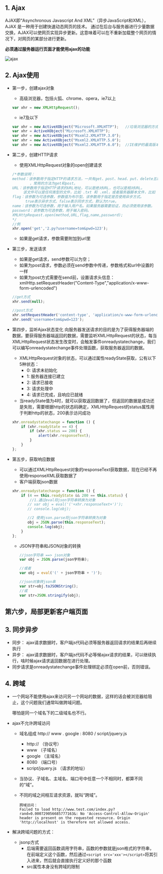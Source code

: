 ## 1. Ajax
AJAX即“Asynchronous Javascript And XML”（异步JavaScript和XML），AJAX 是一种用于创建快速动态网页的技术。
通过在后台与服务器进行少量数据交换，AJAX可以使网页实现异步更新。这意味着可以在不重新加载整个网页的情况下，对网页的某部分进行更新。

**必须通过服务器运行页面才能使用ajax的功能**

![ajax](ajax.jpg)

## 2. Ajax使用
- 第一步，创建ajax对象
    - 高级浏览器，包括火狐、chrome、opera，ie7以上
    ```js
    var xhr = new XMLHttpRequest();
    ```
    - ie7及以下
    ```js
    var xhr = new ActiveXObject("Microsoft.XMLHTTP");   //垃圾浏览器的方式
    var xhr = ActiveXObject("Microsoft.XMLHTTP");
    var xhr = new ActiveXObject("Msxml2.XMLHTTP.3.0");  
    var xhr = new ActiveXObject("Msxml2.XMLHTTP.5.0");  
    var xhr = new ActiveXObject("Msxml2.XMLHTTP.6.0");  //IE维护的最高版本
    ```

- 第二步，创建HTTP请求
    - 使用XMLHttpRequest对象的open创建请求
    ```js
    /*参数说明：
    method：该参数用于指定HTTP的请求方法，一共有get、post、head、put、delete五种方法
            ，常用的方法为get和post。
    URL：该参数用于指定HTTP请求的URL地址，可以是绝对URL，也可以是相对URL。
         该文件可以是任何类型的文件，比如 .txt 和 .xml，或者服务器脚本文件，比如 .asp 和 .php（在传回响应之前，能够在服务器上执行任务）。
    flag：该参数为可选参数，参数值为布尔型。该参数用于指定是否使用异步方式。
          true表示异步方式、false表示同步方式，默认为true。
    name：该参数为可选参数，用于输入用户名。如果服务器需要验证，则必须使用该参数。
    password：该参数为可选参数，用于输入密码。
    XMLHttpRequest.open(method,URL,flag,name,password);
    */
    //例
    xhr.open('get','2.py?username=tom&pwd=123');
    ```

    - 如果是get请求，参数需要附加到url里

- 第三步，发送请求
    - 如果是get请求，send参数可以为空；
    - 如果为post请求，参数必须在send参数中传递，参数格式和url中设置的一样
    - 如果为post方式需要在send前，设置请求头信息：xmlHttp.setRequestHeader("Content-Type","application/x-www-form-urlencoded")
    ```js
    //get方式
    xhr.send(null);

    //post方式
    xhr.setRequestHeader('content-type', 'application/x-www-form-urlencoded');
    xhr.send('username=tom&pwd=123');
    ```
- 第四步，监听Ajax状态变化
  向服务器发送请求的目的是为了获得服务器端的数据，要获得服务器端返回的数据，需要监听XMLHttpRequest的状态，每当XMLHttpRequest状态发生改变时，会触发事件onreadystatechange，我们可以编写onreadystatechange事件处理函数，获取服务器返回的数据。
    - XMLHttpRequest对象的状态，可以通过属性readyState获取，公有以下5种状态：
        - 0: 请求未初始化
        - 1: 服务器连接已建立
        - 2: 请求已接收
        - 3: 请求处理中
        - 4: 请求已完成，且响应已就绪 
    - 当readyState值为4时，就可以获取返回数据了，但返回的数据是成功还是失败，需要根据http的状态码确定，XMLHttpRequest的status属性用于判断http的状态，200表示访问成功
    ```js
    xhr.onreadystatechange = function () {
        if (xhr.readyState == 4) {
    		if (xhr.status == 200) {
    			alert(xhr.responseText);
    		}
    	}
    };
    ```
- 第五步，获取响应数据
    - 可以通过XMLHttpRequest对象的responseText获取数据，现在已经不再使用responseXML获取数据了
    - 客户端获取json数据
    ```js
    xhr.onreadystatechange = function () {
    	if (4 == this.readyState && 200 == this.status) {
    		//1.通过eval将json字符串转换为对象 
    	   // var obj = eval('('+xhr.responseText+')');
    	   // console.log(obj);

    	   //2 使用json.parse将json字符串转换为对象
    	   obj = JSON.parse(this.responseText);
    	   console.log(obj);
    	}
    };
    ```
    - JSON字符串和JSON对象的转换
        ```js
        //json字符串 ==> json对象
        var obj = JSON.parse(json字符串);

        //或者
        var obj = eval('(' + json字符串 + ')');

        //json对象转json串
        var str=obj.toJSONString();
        //或
        var str=JSON.stringify(obj); 
        ```


## 第六步，局部更新客户端页面
## 3. 同步异步
- 同步： ajax请求数据时，客户端js代码必须等服务器返回请求的结果后再继续执行
- 异步： ajax请求数据时，客户端js代码不必等候ajax请求的结果，可以继续执行，啥时候ajax请求返回数据在进行处理。
- 同步请求是onreadystatechange事件处理绑定必须在open前，否则错误。

## 4. 跨域

- 一个网站不能使用ajax来访问另一个网站的数据，这样的话会被浏览器给阻止，这个问题我们通常叫做跨域问题。

  哪怕是同一个域名下的二级域名也不行。

- ajax不允许跨域访问

  - 域名组成   http:// www . google : 8080 / script/jquery.js

    - http:// （协议号）
    - www  （子域名）
    - google （主域名）
    - 8080 （端口号）
    - script/jquery.js （请求的地址）

  - 当协议、子域名、主域名、端口号中任意一个不相同时，都算不同的“域”。

  - 不同的域之间相互请求资源，就叫“跨域”。

    ```
    跨域访问：
    Failed to load http://www.test.com/index.py?rand=0.000729056685777163&: No 'Access-Control-Allow-Origin' header is present on the requested resource. Origin 'http://localhost' is therefore not allowed access.
    ```

- 解决跨域问题的方式：

  - jsonp方式 
    - 后端需要返回函数调用字符串，函数的参数就是json格式的字符串，在前端定义这个函数，然后通过`<script src='xxx'></script>`将其引入进来，然后就会直接执行定义好的那个函数
    - src属性本身没有跨域的限制












